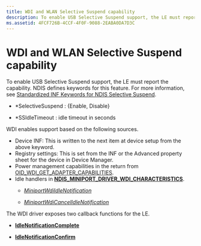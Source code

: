 ```yaml
---
title: WDI and WLAN Selective Suspend capability
description: To enable USB Selective Suspend support, the LE must report the capability. NDIS defines keywords for this feature. For more information, see Standardized INF Keywords for NDIS Selective Suspend.
ms.assetid: 4FCF726B-4CCF-4F0F-9088-2EABA0DA7D3C
---
```


# WDI and WLAN Selective Suspend capability


To enable USB Selective Suspend support, the LE must report the capability. NDIS defines keywords for this feature. For more information, see [Standardized INF Keywords for NDIS Selective Suspend](standardized-inf-keywords-for-ndis-selective-suspend.md).

-   \*SelectiveSuspend : {Enable, Disable}

-   \*SSIdleTimeout : idle timeout in seconds

WDI enables support based on the following sources.

-   Device INF: This is written to the next item at device setup from the above keyword.
-   Registry settings: This is set from the INF or the Advanced property sheet for the device in Device Manager.
-   Power management capabilities in the return from [OID\_WDI\_GET\_ADAPTER\_CAPABILITIES](https://msdn.microsoft.com/library/windows/hardware/dn925838).
-   Idle handlers in [**NDIS\_MINIPORT\_DRIVER\_WDI\_CHARACTERISTICS**](https://msdn.microsoft.com/library/windows/hardware/mt297617).
    -   [*MiniportWdiIdleNotification*](https://msdn.microsoft.com/library/windows/hardware/mt297563)

    -   [*MiniportWdiCancelIdleNotification*](https://msdn.microsoft.com/library/windows/hardware/mt297560)

The WDI driver exposes two callback functions for the LE.

-   [**IdleNotificationComplete**](https://msdn.microsoft.com/library/windows/hardware/mt297600)

-   [**IdleNotificationConfirm**](https://msdn.microsoft.com/library/windows/hardware/mt297601)

 

 





